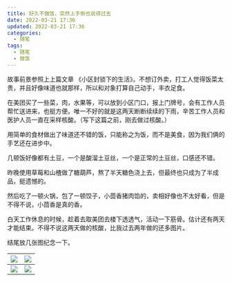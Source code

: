 ```yaml
---
title: 好久不做饭，突然上手倒也说得过去
date: 2022-03-21 17:36
updated: 2022-03-21 17:36
categories: 
  - 随笔
tags: 
  - 随笔
  - 做饭
---
```


故事前景参照上上篇文章 《小区封锁下的生活》。不想订外卖，打工人觉得饭菜太贵，并且好像味道也就那样，所以和对象打算自己动手，丰衣足食。

<!-- more -->

在美团买了一些菜，肉，水果等，可以放到小区门口，报上门牌号，会有工作人员帮忙送进来，也挺方便。唯一不好的就是这两天断断续续的下雨，辛苦工作人员和医护人员一直在采样核酸。（写下这篇之前，刚去做过核酸。）

用简单的食材做出了味道还不错的饭，只能称之为饭，而不是美食，因为我们俩的手艺还在进步中。

几顿饭好像都有土豆，一个是酸溜土豆丝，一个是正常的土豆丝，口感还不错。

昨晚使用草莓和山楂做了糖葫芦，熬了半天糖色浇上去，但最终也只成为了半成品，挺遗憾的。

然后吃了一顿火锅，包了一顿饺子，小茴香猪肉馅的，卖相好像也不太好看，但是不得不说，小茴香是真的香。

白天工作休息的时候，趁着去取美团去楼下透透气，活动一下筋骨。估计还有两天才能结束。不得不说这两天做的核酸，比我过去两年做的还多图片。

结尾放几张图纪念一下。

|![](https://cdn.jsdelivr.net/gh/anghunk/pic-cdn@e63c3d0c6399ebab0235782f7ff0cf6a8493215a/2022/03/22/51b994dfc21069ad8da0db2ed852dc7f.png)|![](https://cdn.jsdelivr.net/gh/anghunk/pic-cdn@8931177f72a2e2776e7d7196dc335b84cc24a6b3/2022/03/22/d7958a8dfc0d37fa7ac909fbeacb14e2.png)|
|---|---|
|![](https://cdn.jsdelivr.net/gh/anghunk/pic-cdn@8f7bdcc7a3bfae93b5ca90f328faa7bcaa299bca/2022/03/22/e5acc14667b06502d48c8371664d8105.png)|![](https://cdn.jsdelivr.net/gh/anghunk/pic-cdn@917344e211a10d08bd2a11e399d18d61ab9750d0/2022/03/22/d6ab67df9e558c05cc6bda64c696756e.png)|






